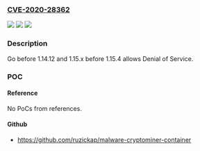 ### [CVE-2020-28362](https://cve.mitre.org/cgi-bin/cvename.cgi?name=CVE-2020-28362)
![](https://img.shields.io/static/v1?label=Product&message=n%2Fa&color=blue)
![](https://img.shields.io/static/v1?label=Version&message=n%2Fa&color=blue)
![](https://img.shields.io/static/v1?label=Vulnerability&message=n%2Fa&color=brighgreen)

### Description

Go before 1.14.12 and 1.15.x before 1.15.4 allows Denial of Service.

### POC

#### Reference
No PoCs from references.

#### Github
- https://github.com/ruzickap/malware-cryptominer-container

